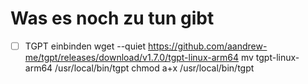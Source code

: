 # Was es noch zu tun gibt

- [ ] TGPT einbinden
    wget --quiet https://github.com/aandrew-me/tgpt/releases/download/v1.7.0/tgpt-linux-arm64
    mv tgpt-linux-arm64 /usr/local/bin/tgpt
    chmod a+x /usr/local/bin/tgpt